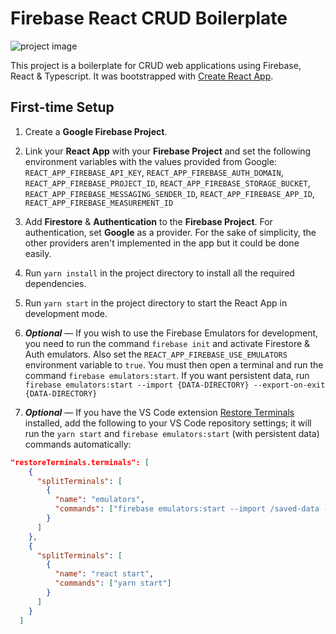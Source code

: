 # Firebase React CRUD Boilerplate

<img src="https://repository-images.githubusercontent.com/533463497/7b279ad7-53b7-4c62-b60b-4281f571bdcf" alt="project image" />

This project is a boilerplate for CRUD web applications using Firebase, React & Typescript. It was bootstrapped with [Create React App](https://github.com/facebook/create-react-app).

## First-time Setup

1. Create a **Google Firebase Project**.

2. Link your **React App** with your **Firebase Project** and set the following environment variables with the values provided from Google: `REACT_APP_FIREBASE_API_KEY`, `REACT_APP_FIREBASE_AUTH_DOMAIN`, `REACT_APP_FIREBASE_PROJECT_ID`, `REACT_APP_FIREBASE_STORAGE_BUCKET`, `REACT_APP_FIREBASE_MESSAGING_SENDER_ID`, `REACT_APP_FIREBASE_APP_ID`, `REACT_APP_FIREBASE_MEASUREMENT_ID`

3. Add **Firestore** & **Authentication** to the **Firebase Project**. For authentication, set **Google** as a provider. For the sake of simplicity, the other providers aren't implemented in the app but it could be done easily.

4. Run `yarn install` in the project directory to install all the required dependencies.

5. Run `yarn start` in the project directory to start the React App in development mode.

6. **_Optional_** — If you wish to use the Firebase Emulators for development, you need to run the command `firebase init` and activate Firestore & Auth emulators. Also set the `REACT_APP_FIREBASE_USE_EMULATORS` environment variable to `true`. You must then open a terminal and run the command `firebase emulators:start`. If you want persistent data, run `firebase emulators:start --import {DATA-DIRECTORY} --export-on-exit {DATA-DIRECTORY}`

7. **_Optional_** — If you have the VS Code extension [Restore Terminals](https://marketplace.visualstudio.com/items?itemName=EthanSK.restore-terminals) installed, add the following to your VS Code repository settings; it will run the `yarn start` and `firebase emulators:start` (with persistent data) commands automatically:

```JSON
"restoreTerminals.terminals": [
    {
      "splitTerminals": [
        {
          "name": "emulators",
          "commands": ["firebase emulators:start --import /saved-data --export-on-exit /saved-data"]
        }
      ]
    },
    {
      "splitTerminals": [
        {
          "name": "react start",
          "commands": ["yarn start"]
        }
      ]
    }
  ]
```
